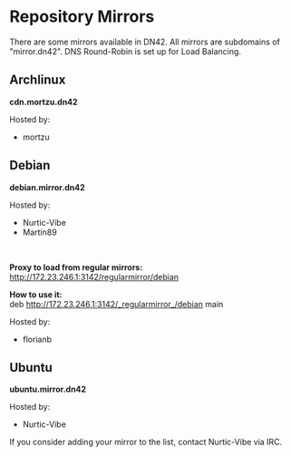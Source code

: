 # Repository Mirrors

There are some mirrors available in DN42. All mirrors are subdomains of "mirror.dn42". DNS Round-Robin is set up for Load Balancing.

## Archlinux

**cdn.mortzu.dn42**

Hosted by:
* mortzu

## Debian

**debian.mirror.dn42**

Hosted by:
* Nurtic-Vibe
* Martin89
<br>

**Proxy to load from regular mirrors:**<br>
http://172.23.246.1:3142/regularmirror/debian

**How to use it:**<br>
deb http://172.23.246.1:3142/_regularmirror_/debian main

Hosted by:
* florianb

## Ubuntu

**ubuntu.mirror.dn42**

Hosted by:
* Nurtic-Vibe


If you consider adding your mirror to the list, contact Nurtic-Vibe via IRC.